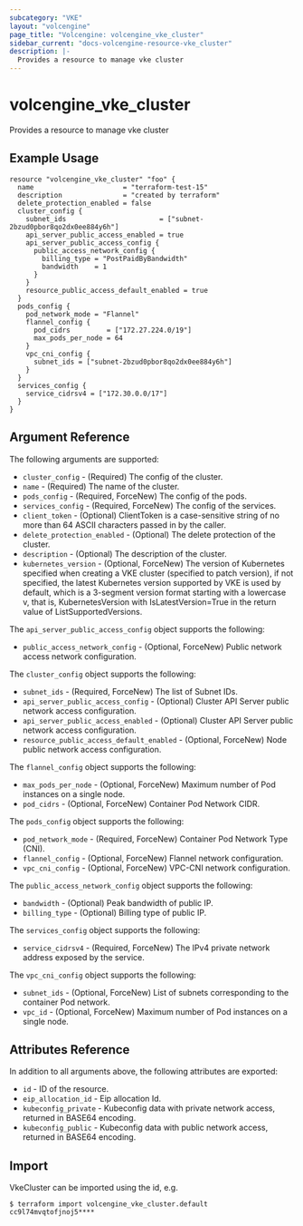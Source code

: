 ```yaml
---
subcategory: "VKE"
layout: "volcengine"
page_title: "Volcengine: volcengine_vke_cluster"
sidebar_current: "docs-volcengine-resource-vke_cluster"
description: |-
  Provides a resource to manage vke cluster
---
```

# volcengine_vke_cluster
Provides a resource to manage vke cluster
## Example Usage
```hcl
resource "volcengine_vke_cluster" "foo" {
  name                      = "terraform-test-15"
  description               = "created by terraform"
  delete_protection_enabled = false
  cluster_config {
    subnet_ids                       = ["subnet-2bzud0pbor8qo2dx0ee884y6h"]
    api_server_public_access_enabled = true
    api_server_public_access_config {
      public_access_network_config {
        billing_type = "PostPaidByBandwidth"
        bandwidth    = 1
      }
    }
    resource_public_access_default_enabled = true
  }
  pods_config {
    pod_network_mode = "Flannel"
    flannel_config {
      pod_cidrs         = ["172.27.224.0/19"]
      max_pods_per_node = 64
    }
    vpc_cni_config {
      subnet_ids = ["subnet-2bzud0pbor8qo2dx0ee884y6h"]
    }
  }
  services_config {
    service_cidrsv4 = ["172.30.0.0/17"]
  }
}
```
## Argument Reference
The following arguments are supported:
* `cluster_config` - (Required) The config of the cluster.
* `name` - (Required) The name of the cluster.
* `pods_config` - (Required, ForceNew) The config of the pods.
* `services_config` - (Required, ForceNew) The config of the services.
* `client_token` - (Optional) ClientToken is a case-sensitive string of no more than 64 ASCII characters passed in by the caller.
* `delete_protection_enabled` - (Optional) The delete protection of the cluster.
* `description` - (Optional) The description of the cluster.
* `kubernetes_version` - (Optional, ForceNew) The version of Kubernetes specified when creating a VKE cluster (specified to patch version), if not specified, the latest Kubernetes version supported by VKE is used by default, which is a 3-segment version format starting with a lowercase v, that is, KubernetesVersion with IsLatestVersion=True in the return value of ListSupportedVersions.

The `api_server_public_access_config` object supports the following:

* `public_access_network_config` - (Optional, ForceNew) Public network access network configuration.

The `cluster_config` object supports the following:

* `subnet_ids` - (Required, ForceNew) The list of Subnet IDs.
* `api_server_public_access_config` - (Optional) Cluster API Server public network access configuration.
* `api_server_public_access_enabled` - (Optional) Cluster API Server public network access configuration.
* `resource_public_access_default_enabled` - (Optional, ForceNew) Node public network access configuration.

The `flannel_config` object supports the following:

* `max_pods_per_node` - (Optional, ForceNew) Maximum number of Pod instances on a single node.
* `pod_cidrs` - (Optional, ForceNew) Container Pod Network CIDR.

The `pods_config` object supports the following:

* `pod_network_mode` - (Required, ForceNew) Container Pod Network Type (CNI).
* `flannel_config` - (Optional, ForceNew) Flannel network configuration.
* `vpc_cni_config` - (Optional, ForceNew) VPC-CNI network configuration.

The `public_access_network_config` object supports the following:

* `bandwidth` - (Optional) Peak bandwidth of public IP.
* `billing_type` - (Optional) Billing type of public IP.

The `services_config` object supports the following:

* `service_cidrsv4` - (Required, ForceNew) The IPv4 private network address exposed by the service.

The `vpc_cni_config` object supports the following:

* `subnet_ids` - (Optional, ForceNew) List of subnets corresponding to the container Pod network.
* `vpc_id` - (Optional, ForceNew) Maximum number of Pod instances on a single node.

## Attributes Reference
In addition to all arguments above, the following attributes are exported:
* `id` - ID of the resource.
* `eip_allocation_id` - Eip allocation Id.
* `kubeconfig_private` - Kubeconfig data with private network access, returned in BASE64 encoding.
* `kubeconfig_public` - Kubeconfig data with public network access, returned in BASE64 encoding.


## Import
VkeCluster can be imported using the id, e.g.
```
$ terraform import volcengine_vke_cluster.default cc9l74mvqtofjnoj5****
```

